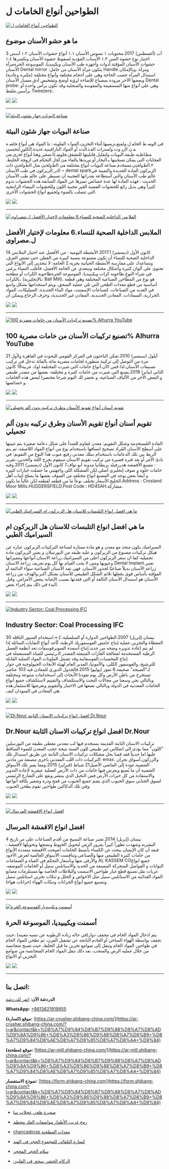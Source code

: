 # الطواحين أنواع الخامات ل

<a href="https://swt.shibang-china.com/?l=ar&img&k=%D8%A7%D9%84%D8%B7%D9%88%D8%A7%D8%AD%D9%8A%D9%86+%D8%A3%D9%86%D9%88%D8%A7%D8%B9+%D8%A7%D9%84%D8%AE%D8%A7%D9%85%D8%A7%D8%AA+%D9%84" target="_blank">![الطواحين أنواع الخامات ل](http://static.shibang-china.com/all-800x300/165.jpg)</a>

## ما هو حشو الأسنان موضوع
3 آب (أغسطس) 2017.محتويات ١ تسوس الأسنان ١.١ أنواع حشوات الأسنان ١.٢ أسس اختيار نوع حشوة السن ١.٣ الأسباب المؤدية لسقوط حشوة الأسنان وتكسرها ١.٤ حشوات الأسنان المؤقتة.أدوات وأجهزة طب الأسنان ويكيبيديا، الموسوعة الحرةمرآة الأسنان Dental mirror :يتكون مرآة الأسنان من حامل Handle ومرآة ،وبالإمكان استبدال المرآة حسب الحاجة وهي على أحجام مختلفة وأنواع مختلفة (مكبرة وعادية) وبعضها الآخر مزودة بمصباح للإضاءة لرؤية أوضح وتشخيص أدق.مسبار الأسنان Dental probe: وهي على أنواع منها المستقيمة والمقوسة والمنجلية.وقد تكون برأس واحدة أو برأسين.ملقط Tweezers:.


<a href="https://whatsapp.shibangsoft.com/WhatsApp.php" target="_blank" title="WhatsApp">![](http://static.shibang-china.com/icon/whatsapp.png)</a> <a href="https://swt.shibang-china.com/?l=ar&icon&k=%D8%A7%D9%84%D8%B7%D9%88%D8%A7%D8%AD%D9%8A%D9%86+%D8%A3%D9%86%D9%88%D8%A7%D8%B9+%D8%A7%D9%84%D8%AE%D8%A7%D9%85%D8%A7%D8%AA+%D9%84" target="_blank">![](http://static.shibang-china.com/icon/chat-ar.png)</a>

---

<a href="https://swt.shibang-china.com/?l=ar&img&k=%D8%A7%D9%84%D8%B7%D9%88%D8%A7%D8%AD%D9%8A%D9%86+%D8%A3%D9%86%D9%88%D8%A7%D8%B9+%D8%A7%D9%84%D8%AE%D8%A7%D9%85%D8%A7%D8%AA+%D9%84" target="_blank">![صناعة البويات جهاز شئون البيئة](http://static.shibang-china.com/all-800x300/287.jpg)</a>

## صناعة البويات جهاز شئون البيئة
ﻓﻰ ﺍﻟﻭﺴ ﻁ ﺍﻟﺤﺎﻤ ل.ﻭﻟﻤﻨﻊ.ﺘﺭﺴﺒﻬﺎ.ﺃﺜﻨﺎﺀ ﺍﻟﺘﺨﺯﻴﻥ.ﺍﻟﻤﻭﺍ.ﺩ ﺍﻟﻤﻠﻭﻨﺔ.: ﺘﻠ ﺍﻟﻤﻭﺍﺩ ﻫﻰ ﺃﻨﻭﺍﻉ ﺨﺎﺼ ﺔ ﻤ ﻥ ﺍﻟﺯﻴ ﻭﺕ.ﻭﺍﺴﺘﺭﺍﺕ ﺍﻟﻔ.ﺜ.ﺎﻟﻴﺕ ﺃﻭ ﺍﻟﻤﻭﺍﺩ ﺍﻟﺒﺎﺭﺍﻓﻴﻨﻴﺔ.ﻋﺩﻴﺩﺓ.ﺍﻟﻜﻠﻭﺭ.ﻟﺘﺤﺴﻴﻥ ﻤﻁﺎﻁﻴﺔ.ﻁﺒﻘﺔ.ﺍﻟﺒﻭﻴﺎﺕ ﻭﻟﺘﻘﻠﻴل.ﻗﺎﺒﻠﻴﺘﻬﺎ ﻟﻠﺘﺸﻘﻕ.ﺨﻠﻭﺼ.)ﺎ.ﺼﻐﻴﺭ.ﻭﻫﻨﺎ ﺃﻨﻭﺍﻉ ﺃﺨﺭﻯ.ﻤﻥ ﺍﻟﻌﺠﺎﻨﺎﺕ ﺍﻟﺘﻰ ﻴﻤﻜﻥ ﺘﺴﺨﻴﻨﻬﺎ ﺒ.ﺎﻟﺒﺨﺎﺭ ﺃﻭ ﺘﺒﺭﻴﺩﻫﺎ ﺒﺎﻟﻤﺎﺀ ﻤﻥ ﺃﺠل ﺍﻟﺘﺤﻜﻡ ﻓﻰ ﻟﺯﻭﺠﺔ ﺍﻟﺨﻠﻴﻁ. ٢.ﺍﻟﻁﻭﺍﺤﻴﻥ.ﺘﺴﺘﺨﺩﻡ ﺼﻨﺎﻋﺔ ﺍﻟﺒﻭﻴﺎﺕ ﺃﻨﻭﺍﻉ ﻤﺨﺘﻠﻔﺔ ﻤﻥ ﺍﻟﻁﻭﺍﺤﻴﻥ ﻤﺜل ﺍﻟﻁﻭﺍﺤﻴﻥ ﺫﺍﺕ ﺍﻟﺩﺭ.الزيركون في طب الأسنان ⋆ dental sparkالزيركون المادة الجديدة والثمينة في عالم طب الأسنان والتي أستطاعة بقدراتها العجيبة أن تسيطر على عالم طب الأسنان الحديث ، فهذه المادة لها عدة خصائص تميزها عن المواد السابقة.هذه الحشوات تدوم كثيراً وهي بديل رائع للحشوات الفضية الغير محببة اللون وللحشوات البيضاء الراتنجية التي تتصلب بالضوء ولجميع أنواع الحشوات الأخرى.


<a href="https://whatsapp.shibangsoft.com/WhatsApp.php" target="_blank" title="WhatsApp">![](http://static.shibang-china.com/icon/whatsapp.png)</a> <a href="https://swt.shibang-china.com/?l=ar&icon&k=%D8%A7%D9%84%D8%B7%D9%88%D8%A7%D8%AD%D9%8A%D9%86+%D8%A3%D9%86%D9%88%D8%A7%D8%B9+%D8%A7%D9%84%D8%AE%D8%A7%D9%85%D8%A7%D8%AA+%D9%84" target="_blank">![](http://static.shibang-china.com/icon/chat-ar.png)</a>

---

<a href="https://swt.shibang-china.com/?l=ar&img&k=%D8%A7%D9%84%D8%B7%D9%88%D8%A7%D8%AD%D9%8A%D9%86+%D8%A3%D9%86%D9%88%D8%A7%D8%B9+%D8%A7%D9%84%D8%AE%D8%A7%D9%85%D8%A7%D8%AA+%D9%84" target="_blank">![الملابس الداخلية الصحية للنساء.6 معلومات لإختيار الأفضل ل.مصراوى](http://static.shibang-china.com/all-800x300/979.jpg)</a>

## الملابس الداخلية الصحية للنساء.6 معلومات لإختيار الأفضل ل.مصراوى
14 كانون الأول (ديسمبر) 2017.1 الأنشطة اليومية : من الأفضل عند اختيار الملابس الداخلية الصحية للنساء أن تكون مصنوعة بنسبة كبيرة من القطن حتى تمتص العرق، وتساعدك على ممارسة الأنشطة الحياتية بحرية.2 الخامة: لا تنجذبي إلى الأنواع التي تحتوي على ألوان كثيرة وأشكال مختلفة وتبتعدي عن الخامة الأفضل، فأغلب النساء يرغبن في شراء النوع.طاحونة كرات ويكيبيديا، الموسوعة الحرةطاحونة الكرات أو مطحنة بالكرات، (بالإنجليزية: Ball Mill)، هو نوع من المطاحن الصناعية المختلفة وهي قطعة أساسية من قطع معدات الطحن التي تلي عملية السحق، ويتم استخدامها بشكل واسع في العديد من الصناعات، كصناعات الإسمنت، مواد البناء الجديدة، السيليكات، المواد الحرارية، السمادات، المعادن الحديدية، المعادن غير الحديدية، وخزف الزجاج.ويمكن أن.


<a href="https://whatsapp.shibangsoft.com/WhatsApp.php" target="_blank" title="WhatsApp">![](http://static.shibang-china.com/icon/whatsapp.png)</a> <a href="https://swt.shibang-china.com/?l=ar&icon&k=%D8%A7%D9%84%D8%B7%D9%88%D8%A7%D8%AD%D9%8A%D9%86+%D8%A3%D9%86%D9%88%D8%A7%D8%B9+%D8%A7%D9%84%D8%AE%D8%A7%D9%85%D8%A7%D8%AA+%D9%84" target="_blank">![](http://static.shibang-china.com/icon/chat-ar.png)</a>

---

<a href="https://swt.shibang-china.com/?l=ar&img&k=%D8%A7%D9%84%D8%B7%D9%88%D8%A7%D8%AD%D9%8A%D9%86+%D8%A3%D9%86%D9%88%D8%A7%D8%B9+%D8%A7%D9%84%D8%AE%D8%A7%D9%85%D8%A7%D8%AA+%D9%84" target="_blank">![تصنيع تركيبات الأسنان من خامات مصرية 100% Alhurra YouTube](http://static.shibang-china.com/all-800x300/554.jpg)</a>

## تصنيع تركيبات الأسنان من خامات مصرية 100% Alhurra YouTube
21 أيلول (سبتمبر) 2010.تمكن الباحثون في المركز القومي للبحوث في القاهرة ولأول مرة من التوصل إلى تركيبة متطورة لخامات مصرية مائة بالمائة تدخل في تركيب تصنيعات الأسنان.لذا فمن الآن.أنواع خامات التي شيرت المختلفة لوك عربية18 كانون الثاني (يناير) 2018.يصنع التي شيرت من خامات كثيرة و مختلفة، بعضها من مصدر طبيعي و البعض الأخر من الألياف الصناعية، و نحضر لك اليوم شرحا مختصرا لبعض هذه الخامات و خصائصها.


<a href="https://whatsapp.shibangsoft.com/WhatsApp.php" target="_blank" title="WhatsApp">![](http://static.shibang-china.com/icon/whatsapp.png)</a> <a href="https://swt.shibang-china.com/?l=ar&icon&k=%D8%A7%D9%84%D8%B7%D9%88%D8%A7%D8%AD%D9%8A%D9%86+%D8%A3%D9%86%D9%88%D8%A7%D8%B9+%D8%A7%D9%84%D8%AE%D8%A7%D9%85%D8%A7%D8%AA+%D9%84" target="_blank">![](http://static.shibang-china.com/icon/chat-ar.png)</a>

---

<a href="https://swt.shibang-china.com/?l=ar&img&k=%D8%A7%D9%84%D8%B7%D9%88%D8%A7%D8%AD%D9%8A%D9%86+%D8%A3%D9%86%D9%88%D8%A7%D8%B9+%D8%A7%D9%84%D8%AE%D8%A7%D9%85%D8%A7%D8%AA+%D9%84" target="_blank">![تقويم أسنان أنواع تقويم الأسنان وطرق تركيبه بدون ألم تجميلي](http://static.shibang-china.com/all-800x300/287.jpg)</a>

## تقويم أسنان أنواع تقويم الأسنان وطرق تركيبه بدون ألم تجميلي
المادة المُستخدمة وشكل التقويم: معدن مُقاوم للصدأ على شكل دعامة صغيرة يتم تثبيتها على أسطح الأسنان المُراد تصحيح اتساقها باستخدام نوع من أنواع المواد اللاصقة، ثم يتم الربط بين تلك الدعامات باستخدام سلك معدني رفيع.عيوب هذا النوع من التقويم: في بادئ الأمر أو بعد فترة قصيرة من تركيب تقويم الاسنان سيقوم بجرح اللثة والخدين،.تقرير : مصنع الأقمشة هدرزفيلد بريطانيا مدونة ابو نواف7 كانون الأول (ديسمبر) 2011.وفيه خامات حلوه و صوف إنجليزي أصلي.لكن المشكلة اللي واجهتني ما حصلت خيارات كثيره و أيضاً بعض.يوجد في المصنع أنواع مختلفه من الصوف بعضها ما يصلح لثياب أهل الخليج.الأسعار تختلف نوعاً ما من قطعه لقطعه.لكن غالباً ما يكون.Address : Crosland Moor Mills.HUDDERSFIELD.Post Code : HD45AH.مشاركة.


<a href="https://whatsapp.shibangsoft.com/WhatsApp.php" target="_blank" title="WhatsApp">![](http://static.shibang-china.com/icon/whatsapp.png)</a> <a href="https://swt.shibang-china.com/?l=ar&icon&k=%D8%A7%D9%84%D8%B7%D9%88%D8%A7%D8%AD%D9%8A%D9%86+%D8%A3%D9%86%D9%88%D8%A7%D8%B9+%D8%A7%D9%84%D8%AE%D8%A7%D9%85%D8%A7%D8%AA+%D9%84" target="_blank">![](http://static.shibang-china.com/icon/chat-ar.png)</a>

---

<a href="https://swt.shibang-china.com/?l=ar&img&k=%D8%A7%D9%84%D8%B7%D9%88%D8%A7%D8%AD%D9%8A%D9%86+%D8%A3%D9%86%D9%88%D8%A7%D8%B9+%D8%A7%D9%84%D8%AE%D8%A7%D9%85%D8%A7%D8%AA+%D9%84" target="_blank">![ما هي افضل انواع التلبسات للاسنان هل الزيركون ام السيراميك الطبي](http://static.shibang-china.com/all-800x300/1375.jpg)</a>

## ما هي افضل انواع التلبسات للاسنان هل الزيركون ام السيراميك الطبي
السيراميك يكون متحد مع معدن و هو مادة ممتازة لصناعة التركيبات.الزيركون عباره عن هيكل تركيبات مصنوع من الزيركون و عليه طبقه من البورسلان و يعتبر الزيركون مادة تجميليه كما ان سعر الزيركون اعلى من السيراميك.زراعة الاسنان.أنواعها ومميزاتها وعيوبها ومتى لا يجب القيام بها كل يوم.تعريف زراعة الاسنان Dental Implant.تعتبر زراعة الأسنان بديلاً صناعيًا لجذور الأسنان، فهي تمد الأسنان الصناعية سواء الدائمة أو المؤقتة بأساس قوي يجعلها تلائم الشكل الطبيعي للأسنان بشكل أكبر.والهدف من زراعة الأسنان هو استبدال الأسنان التالفة أو التي فقدتها بسبب الإصابة ببعض الأمراض، وقبل البدء في ذلك يتم إجراء بعض.


<a href="https://whatsapp.shibangsoft.com/WhatsApp.php" target="_blank" title="WhatsApp">![](http://static.shibang-china.com/icon/whatsapp.png)</a> <a href="https://swt.shibang-china.com/?l=ar&icon&k=%D8%A7%D9%84%D8%B7%D9%88%D8%A7%D8%AD%D9%8A%D9%86+%D8%A3%D9%86%D9%88%D8%A7%D8%B9+%D8%A7%D9%84%D8%AE%D8%A7%D9%85%D8%A7%D8%AA+%D9%84" target="_blank">![](http://static.shibang-china.com/icon/chat-ar.png)</a>

---

<a href="https://swt.shibang-china.com/?l=ar&img&k=%D8%A7%D9%84%D8%B7%D9%88%D8%A7%D8%AD%D9%8A%D9%86+%D8%A3%D9%86%D9%88%D8%A7%D8%B9+%D8%A7%D9%84%D8%AE%D8%A7%D9%85%D8%A7%D8%AA+%D9%84" target="_blank">![Industry Sector: Coal Processing IFC](http://static.shibang-china.com/all-800x300/1451.jpg)</a>

## Industry Sector: Coal Processing IFC
30 نيسان (إبريل) 2007.اﻟﻄﻮاﺣﻴﻦ اﻟﺪوارة أو اﻟﺴﻠﺴﻠﻴﺔ.؛).•.اﺳﺘﺨﺪام اﻟﺴﻴﻮر اﻟﻨﺎﻗﻠﺔ اﻟﻤﻐﻄﺎة واﻟﺘﺨﺰﻳﻦ.ﻋﻤﻠﻴﺔ إﻧﺘﺎج ﺣﺎﻣﺾ اﻟﻔﻮﺳﻔﻮرﻳﻚ اﻟﺮﻃﺒﺔ، آﺄﺣﺪ أﻧﻮاع اﻟﻨﻔﺎﻳﺎت.اﻟﺴﺎﺋﻠﺔ إذا ﻟﻢ ﻳﺘﻢ إﻋﺎدة ﺗﺪوﻳﺮﻩ وﺿﺨﻪ ﻣﻦ ﺟﺪﻳﺪ.إﻧﺘﺎج أﺳﻤﺪة اﻟﺴﻮﺑﺮﻓﻮﺳﻔﺎت.ﺗﻌﺪ أﻧﻈﻤﺔ اﻟﻐﺴﻞ اﻟﺮﻃﺒﺔ اﻟﻤﺴﺘﺨﺪﻣﺔ ﻟﻤﻌﺎﻟﺠﺔ اﻟﻐﺎزات اﻟﻤﻨﺒﻌﺜﺔ.اﻟﻤﺼﺪر اﻟ.ﺮﺋﻴﺴﻲ ﻟﻠﻤﻴﺎﻩ اﻟﻤﺴﺘﻌﻤﻠﺔ ﻓﻲ إﻧﺘﺎج اﻟﻤﺨﺼﺒﺎت.اﻟﻔﻮﺳﻔﺎﺗﻴﺔ.وﻗﺪ ﺗﺸﻤﻞ اﻟﻤﻠﻮﺛﺎت اﻟﻤﻮاد اﻟﺼﻠﺒﺔ اﻟﻘﺎﺑﻠﺔ ﻟﻠﺘﺮﺷﻴﺢ،.واﻟﻔﻮﺳﻔﻮر اﻟﻜﻠﻲ، واﻷﻣﻮﻧﻴﺎ،.المدير العام لهيئة الأبحاث الجيولوجية في حوار لـ&quot;الصيحة&quot; صحيفة.6 تموز (يوليو) 2015.فالجدول الدوري للمعادن فيه 103 عناصر تستخرج من باطن الأرض وكل يوم تقودنا الأبحاث إلى استخدامات متنوعة ومختلفة وبالتالي نحن وسعنا من مجالات البحث والاستكشاف والتقييم لاستكشاف جميع أنواع الخامات المعدنية في الدولة وبالتالي نضعها في الاختبار والتقويم ونعرضها للاستثمار.هذه هي المعادن في السودان كيف.


<a href="https://whatsapp.shibangsoft.com/WhatsApp.php" target="_blank" title="WhatsApp">![](http://static.shibang-china.com/icon/whatsapp.png)</a> <a href="https://swt.shibang-china.com/?l=ar&icon&k=%D8%A7%D9%84%D8%B7%D9%88%D8%A7%D8%AD%D9%8A%D9%86+%D8%A3%D9%86%D9%88%D8%A7%D8%B9+%D8%A7%D9%84%D8%AE%D8%A7%D9%85%D8%A7%D8%AA+%D9%84" target="_blank">![](http://static.shibang-china.com/icon/chat-ar.png)</a>

---

<a href="https://swt.shibang-china.com/?l=ar&img&k=%D8%A7%D9%84%D8%B7%D9%88%D8%A7%D8%AD%D9%8A%D9%86+%D8%A3%D9%86%D9%88%D8%A7%D8%B9+%D8%A7%D9%84%D8%AE%D8%A7%D9%85%D8%A7%D8%AA+%D9%84" target="_blank">![Dr.Nour افضل انواع تركيبات الاسنان الثابتة Dr.Nour](http://static.shibang-china.com/all-800x300/344.jpg)</a>

## Dr.Nour افضل انواع تركيبات الاسنان الثابتة Dr.Nour
تركيبات الاسنان الثابتة القديمة يستخدم فيها لب معدنى مغطى بطبقة من البورسلين &quot;اللون&quot; مما يؤدى الى انعكاس غير طبيعي للون السنة نتيجة حجب المعدن للضوء الساقط عليها اما حديثاً فقد قمنا بحل مشكلات تركيبات الاسنان الثابتة عن طريق استبدال تلك التركيبات ذات اللب المعدنى باخرى مصنعة من مادتي: emax. والزركون.أسواق نجران الشعبية.عودة إلى الماضي الأصيل21 شباط (فبراير) 2015.ومما يميز تلك الأسواق الشعبية أن ما يُصنع ويعرض فيها خامات من ذات الأرض كعملية عبقرية لإعادة التدوير والاستفادة من كل خيرات الأرض فمن النخيل الذي ينتشر.ويقع على الشارع الرئيسي لسوق الجنابي سوق الحبوب الذي يضم جميع الحبوب من قمح وذرة وشعير بكافة أنواعها وفي تلك الدكاكين طواحين تقوم بطحن الحبوب.


<a href="https://whatsapp.shibangsoft.com/WhatsApp.php" target="_blank" title="WhatsApp">![](http://static.shibang-china.com/icon/whatsapp.png)</a> <a href="https://swt.shibang-china.com/?l=ar&icon&k=%D8%A7%D9%84%D8%B7%D9%88%D8%A7%D8%AD%D9%8A%D9%86+%D8%A3%D9%86%D9%88%D8%A7%D8%B9+%D8%A7%D9%84%D8%AE%D8%A7%D9%85%D8%A7%D8%AA+%D9%84" target="_blank">![](http://static.shibang-china.com/icon/chat-ar.png)</a>

---

<a href="https://swt.shibang-china.com/?l=ar&img&k=%D8%A7%D9%84%D8%B7%D9%88%D8%A7%D8%AD%D9%8A%D9%86+%D8%A3%D9%86%D9%88%D8%A7%D8%B9+%D8%A7%D9%84%D8%AE%D8%A7%D9%85%D8%A7%D8%AA+%D9%84" target="_blank">![افضل انواع الاقمشة المرسال](http://static.shibang-china.com/all-800x300/509.jpg)</a>

## افضل انواع الاقمشة المرسال
4 نيسان (إبريل) 2014.تعتبر صناعة النسيج من أقدم الصناعات على مر تاريخ البشرية.وشهدت تطوراً كبيراً بمرور الزمن لتحويل الخيوط ونسجها وتحويلها لأقمشة ، فبعد أن كان الإنسان يبحث عن الكساء بأبسط الخامات أصبحت الأقمشة متعددة الأنواع من خامات كثيرة الطبيعي منها والصناعي.وتنافست الأسواق العالمية لعرض الأجود والأرقى منها وبأسعار.التحكم في المياه و الصمامات AL KASSEM COجميع انواع البوابات و الفواصل المتحركة المصنعة من الحديد والاستانلس ستيل أو الخامات الموصفه. عربات نقل.تصنيع قطع غيار طواحين الاسمنت والبلاطات الخاصة بها.مستلزمات مصانع المواد الغذائية من الاستانلس ستيل مثل الاحواض و الحلل و تنكات تخزين استانلس ستيل وتصنيع جميع انواع الخزانات وتنكات الهواء (خزانات هواء).


<a href="https://whatsapp.shibangsoft.com/WhatsApp.php" target="_blank" title="WhatsApp">![](http://static.shibang-china.com/icon/whatsapp.png)</a> <a href="https://swt.shibang-china.com/?l=ar&icon&k=%D8%A7%D9%84%D8%B7%D9%88%D8%A7%D8%AD%D9%8A%D9%86+%D8%A3%D9%86%D9%88%D8%A7%D8%B9+%D8%A7%D9%84%D8%AE%D8%A7%D9%85%D8%A7%D8%AA+%D9%84" target="_blank">![](http://static.shibang-china.com/icon/chat-ar.png)</a>

---

<a href="https://swt.shibang-china.com/?l=ar&img&k=%D8%A7%D9%84%D8%B7%D9%88%D8%A7%D8%AD%D9%8A%D9%86+%D8%A3%D9%86%D9%88%D8%A7%D8%B9+%D8%A7%D9%84%D8%AE%D8%A7%D9%85%D8%A7%D8%AA+%D9%84" target="_blank">![أسمنت ويكيبيديا، الموسوعة الحرة](http://static.shibang-china.com/all-800x300/1189.jpg)</a>

## أسمنت ويكيبيديا، الموسوعة الحرة
يتم ادخال المواد الخام في مجفف دوار(في حاله زياده الرطوبه عن نسبه معينه) ،حيث تجفف بواسطة الهواء الساخن أو العادم الناتجة عن تشغيل الفرن، ثم تطحن المواد الخام في طواحين المواد الخام وتنقل إلى صوامع تخزين ما قبل الخلط، حيث تصبح متجانسة من خلال عمليه الرص والسحب، بعد ذلك تنقل المواد الخام المتجانسة من صوامع التخزين أو الأنواع.

<a href="https://whatsapp.shibangsoft.com/WhatsApp.php" target="_blank" title="WhatsApp">![](http://static.shibang-china.com/icon/whatsapp.png)</a> <a href="https://swt.shibang-china.com/?l=ar&icon&k=%D8%A7%D9%84%D8%B7%D9%88%D8%A7%D8%AD%D9%8A%D9%86+%D8%A3%D9%86%D9%88%D8%A7%D8%B9+%D8%A7%D9%84%D8%AE%D8%A7%D9%85%D8%A7%D8%AA+%D9%84" target="_blank">![](http://static.shibang-china.com/icon/chat-ar.png)</a>

---
## اتصل بنا:

**الدردشة الآن:** [انقر للدردشة](https://swt.shibang-china.com?l=ar&contact&k=%D8%A7%D9%84%D8%B7%D9%88%D8%A7%D8%AD%D9%8A%D9%86+%D8%A3%D9%86%D9%88%D8%A7%D8%B9+%D8%A7%D9%84%D8%AE%D8%A7%D9%85%D8%A7%D8%AA+%D9%84)

**WhatsApp:**  [+8613621919955](https://whatsapp.shibangsoft.com/WhatsApp.php)

**موقع (كسارة):** [https://ar-crusher.shibang-china.com/](https://ar-crusher.shibang-china.com/?l=ar&contact&k=%D8%A7%D9%84%D8%B7%D9%88%D8%A7%D8%AD%D9%8A%D9%86+%D8%A3%D9%86%D9%88%D8%A7%D8%B9+%D8%A7%D9%84%D8%AE%D8%A7%D9%85%D8%A7%D8%AA+%D9%84)

**موقع (مطحنة):** [https://ar-mill.shibang-china.com/](https://ar-mill.shibang-china.com/?l=ar&contact&k=%D8%A7%D9%84%D8%B7%D9%88%D8%A7%D8%AD%D9%8A%D9%86+%D8%A3%D9%86%D9%88%D8%A7%D8%B9+%D8%A7%D9%84%D8%AE%D8%A7%D9%85%D8%A7%D8%AA+%D9%84)

**نموذج الاستفسار:** [https://form.shibang-china.com](https://form.shibang-china.com?l=ar&contact&k=%D8%A7%D9%84%D8%B7%D9%88%D8%A7%D8%AD%D9%8A%D9%86+%D8%A3%D9%86%D9%88%D8%A7%D8%B9+%D8%A7%D9%84%D8%AE%D8%A7%D9%85%D8%A7%D8%AA+%D9%84)

* [صغيرة طحن عجلات سا](../26/%D8%B5%D8%BA%D9%8A%D8%B1%D8%A9%20%D8%B7%D8%AD%D9%86%20%D8%B9%D8%AC%D9%84%D8%A7%D8%AA%20%D8%B3%D8%A7.md)

* [رمح غريب الأطوار مواصفات الفك محطم](../28/%D8%B1%D9%85%D8%AD%20%D8%BA%D8%B1%D9%8A%D8%A8%20%D8%A7%D9%84%D8%A3%D8%B7%D9%88%D8%A7%D8%B1%20%D9%85%D9%88%D8%A7%D8%B5%D9%81%D8%A7%D8%AA%20%D8%A7%D9%84%D9%81%D9%83%20%D9%85%D8%AD%D8%B7%D9%85.md)

* [chancadoras معدات المطحنة](../30/chancadoras%20%D9%85%D8%B9%D8%AF%D8%A7%D8%AA%20%D8%A7%D9%84%D9%85%D8%B7%D8%AD%D9%86%D8%A9.md)

* [كسارة التلقائي للمجموع الحجر في الهند](../30/%D9%83%D8%B3%D8%A7%D8%B1%D8%A9%20%D8%A7%D9%84%D8%AA%D9%84%D9%82%D8%A7%D8%A6%D9%8A%20%D9%84%D9%84%D9%85%D8%AC%D9%85%D9%88%D8%B9%20%D8%A7%D9%84%D8%AD%D8%AC%D8%B1%20%D9%81%D9%8A%20%D8%A7%D9%84%D9%87%D9%86%D8%AF.md)

* [سلام الحجر المحجر](../27/%D8%B3%D9%84%D8%A7%D9%85%20%D8%A7%D9%84%D8%AD%D8%AC%D8%B1%20%D8%A7%D9%84%D9%85%D8%AD%D8%AC%D8%B1.md)

* [الركام الخشن سحق في الفلبين](../28/%D8%A7%D9%84%D8%B1%D9%83%D8%A7%D9%85%20%D8%A7%D9%84%D8%AE%D8%B4%D9%86%20%D8%B3%D8%AD%D9%82%20%D9%81%D9%8A%20%D8%A7%D9%84%D9%81%D9%84%D8%A8%D9%8A%D9%86.md)